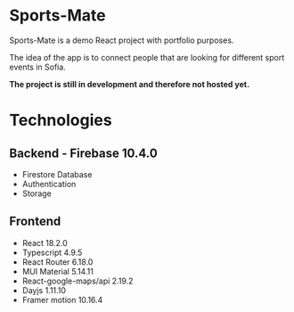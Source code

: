 # Sports-Mate

Sports-Mate is a demo React project with portfolio purposes.

The idea of the app is to connect people that are looking for different sport events in Sofia.

**The project is still in development and therefore not hosted yet.**

# Technologies

## Backend - Firebase 10.4.0

- Firestore Database
- Authentication 
- Storage

## Frontend

- React 18.2.0
- Typescript 4.9.5
- React Router 6.18.0
- MUI Material 5.14.11
- React-google-maps/api 2.19.2
- Dayjs 1.11.10
- Framer motion 10.16.4

